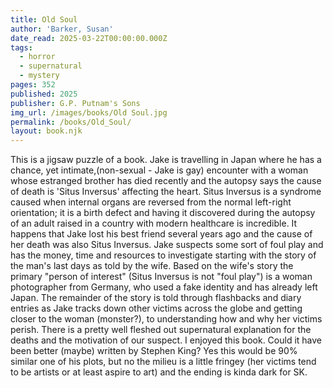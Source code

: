 ```yaml
---
title: Old Soul
author: 'Barker, Susan'
date_read: 2025-03-22T00:00:00.000Z
tags:
  - horror
  - supernatural
  - mystery
pages: 352
published: 2025
publisher: G.P. Putnam's Sons
img_url: /images/books/Old Soul.jpg
permalink: /books/Old_Soul/
layout: book.njk
---
```

This is a jigsaw puzzle of a book.  Jake is travelling in Japan where he has a chance, yet intimate,(non-sexual - Jake is gay) encounter with a woman whose estranged brother has died recently and the autopsy says the cause of death is 'Situs Inversus' affecting the heart. Situs Inversus is a syndrome caused when internal organs are reversed from the normal left-right orientation; it is a birth defect and having it discovered during the autopsy of an adult raised in a country with modern healthcare is incredible.  It happens that Jake lost his best friend several years ago and the cause of her death was also Situs Inversus.  Jake suspects some sort of foul play and has the money, time and resources to investigate starting with the story of the man's last days as told by the wife. Based on the wife's story the primary "person of interest" (Situs Inversus is not "foul play") is a woman photographer from Germany, who used a fake identity and has already left Japan.  The remainder of the story is told through flashbacks and diary entries as Jake tracks down other victims across the globe and getting closer to the woman (monster?), to understanding how and why her victims perish.  There is a pretty well fleshed out supernatural explanation for the deaths and the motivation of our suspect.  I enjoyed this book. Could it have been better (maybe) written by Stephen King? Yes this would be 90% similar one of his plots, but no the milieu is a little fringey (her victims tend to be artists or at least aspire to art) and the ending is kinda dark for SK.   
